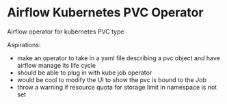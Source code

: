 # Airflow Kubernetes PVC Operator
Airflow operator for kubernetes PVC type


Aspirations:

- make an operator to take in a yaml file describing a pvc object and have airflow manage its life cycle
- should be able to plug in with kube job operator
- would be cool to modify the UI to show the pvc is bound to the Job
- throw a warning if resource quota for storage limit in namespace is not set

